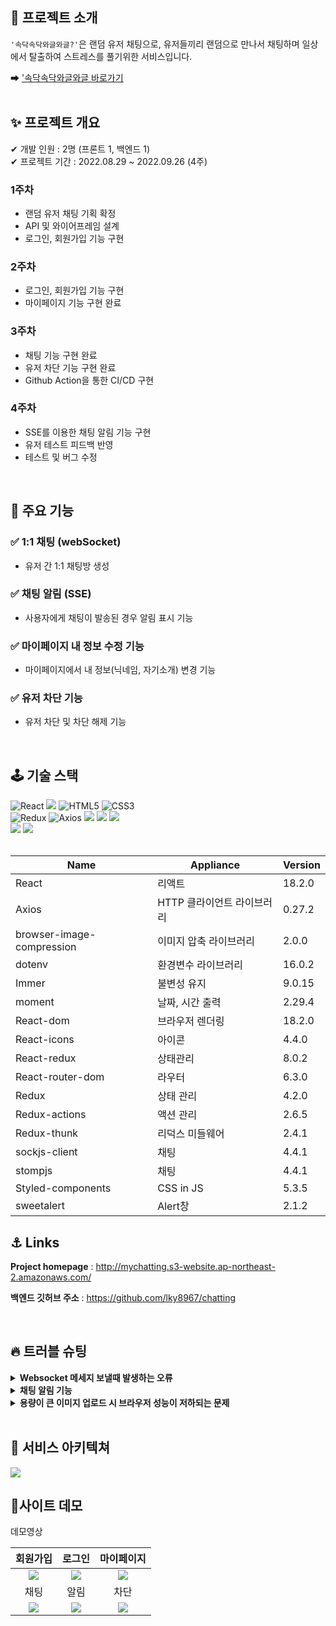 ## 🤝 프로젝트 소개
`'속닥속닥와글와글?'`은 랜덤 유저 채팅으로, 유저들끼리 랜덤으로 만나서 채팅하며 일상에서 탈출하여 스트레스를 풀기위한 서비스입니다.<br/>

➡ ['속닥속닥와글와글 바로가기](http://mychatting.s3-website.ap-northeast-2.amazonaws.com/)  
<br/>

## ✨ 프로젝트 개요

✔ 개발 인원 : 2명 (프론트 1, 백엔드 1)
<br/>
✔ 프로젝트 기간 : 2022.08.29 ~ 2022.09.26 (4주)

### 1주차

- 랜덤 유저 채팅 기획 확정
- API 및 와이어프레임 설계
- 로그인, 회원가입 기능 구현 

### 2주차

- 로그인, 회원가입 기능 구현 
- 마이페이지 기능 구현 완료

### 3주차

- 채팅 기능 구현 완료
- 유저 차단 기능 구현 완료
- Github Action을 통한 CI/CD 구현

### 4주차

- SSE를 이용한 채팅 알림 기능 구현
- 유저 테스트 피드백 반영
- 테스트 및 버그 수정

<br/>

## 🔧 주요 기능
### ✅ 1:1 채팅 (webSocket)

- 유저 간 1:1 채팅방 생성

### ✅ 채팅 알림 (SSE)

- 사용자에게 채팅이 발송된 경우 알림 표시 기능

### ✅ 마이페이지 내 정보 수정 기능

- 마이페이지에서 내 정보(닉네임, 자기소개) 변경 기능

### ✅ 유저 차단 기능

- 유저 차단 및 차단 해제 기능

<br/>

## 🕹 기술 스택
<div display=flex>
<img alt="React" src ="https://img.shields.io/badge/React-61DAFB.svg?&style=for-the-badge&logo=React&logoColor=black"/>
<img src="https://img.shields.io/badge/javascript-F7DF1E?style=for-the-badge&logo=javascript&logoColor=black">
<img alt="HTML5" src ="https://img.shields.io/badge/HTML5-E34F26.svg?&style=for-the-badge&logo=HTML5&logoColor=white"/>
<img alt="CSS3" src ="https://img.shields.io/badge/CSS3-1572B6.svg?&style=for-the-badge&logo=CSS3&logoColor=white"/>
</div>
<div display=flex>
<img alt="Redux" src ="https://img.shields.io/badge/Redux-764ABC.svg?&style=for-the-badge&logo=Redux&logoColor=black"/>
<img alt="Axios" src ="https://img.shields.io/badge/Axios-6F02B5.svg?&style=for-the-badge&logo=Axios&logoColor=white"/>
<img src="https://img.shields.io/badge/Styled Components-F893D1?style=for-the-badge&logo=styledComponents&logoColor=white">
<img src="https://img.shields.io/badge/StompJS-008000?style=for-the-badge&logo=stompjs&logoColor=white">
<img src="https://img.shields.io/badge/SockJS-008000?style=for-the-badge&logo=sockjs&logoColor=white">
</div>
<div display=flex>
<img src="https://img.shields.io/badge/Github-000000?style=for-the-badge&logo=github&logoColor=white">
<img src="https://img.shields.io/badge/Github%20Actions-000000?style=for-the-badge&logo=github-actions&logoColor=white">
</div>
<br/>

| Name | Appliance | Version |
| --- | --- | --- |
| React | 리액트 | 18.2.0 |
| Axios | HTTP 클라이언트 라이브러리 | 0.27.2 |
| browser-image-compression | 이미지 압축 라이브러리 | 2.0.0 |
| dotenv | 환경변수 라이브러리 | 16.0.2 |
| Immer | 불변성 유지 | 9.0.15 |
| moment | 날짜, 시간 출력 |2.29.4|
| React-dom | 브라우저 렌더링 | 18.2.0 |
| React-icons | 아이콘 | 4.4.0 |
| React-redux | 상태관리 | 8.0.2 |
| React-router-dom | 라우터 | 6.3.0 |
| Redux | 상태 관리 | 4.2.0 |
| Redux-actions | 액션 관리 | 2.6.5 |
| Redux-thunk | 리덕스 미들웨어 |2.4.1 |
| sockjs-client | 채팅 |4.4.1|
| stompjs | 채팅 |4.4.1|
| Styled-components | CSS in JS | 5.3.5 |
| sweetalert | Alert창 | 2.1.2 |


## ⚓️ Links
**Project homepage** : http://mychatting.s3-website.ap-northeast-2.amazonaws.com/

**백엔드 깃허브 주소** : https://github.com/lky8967/chatting

<br/>

## 🔥 트러블 슈팅
<details>
<summary><strong>Websocket 메세지 보낼때 발생하는 오류</strong></summary>
  <br/>
  <ul>
<li><strong>문제상황</strong>
<p>- 
InvalidStateError: The connection has not been established yet<br/>
메세지를 보내는 trigger 를 발생시킬때마다 위와같은 오류가 나왔다. 
<li><strong>원인</strong>
<p>- 아직 웹소켓이 준비가 되지않았는데, 계속 trigger 를 시키니깐 오류가 난것.
<li><strong>해결방안</strong>
<p>-Stomp.Client 안에는 ws.readyState 라는 integer 값이 있으며, 연결되었을 경우에(준비가된 경우) 1을 반환한다고 한다. 그 사실을 이용해서 새로운 함수를 만들어줬다
<pre>
<code>
// 웹소켓이 연결될 때 까지 실행하는 함수
  const waitForConnection = (stompClient, callback) => {
    setTimeout(function () {
     // 연결되었을 때 콜백함수 실행
      if (stompClient.ws.readyState === 1) {
        callback();
        // 연결이 안 되었으면 재호출
      } else {
        waitForConnection(stompClient, callback);
      }
    }, 0.1); // 밀리초 간격으로 실행
  };
</code>
</pre>
<p>- send 만 있던 함수를 새롭게 정의한 waitForConnection 함수로 감싸줬다.
<pre>
<code>
 const SendMessage = () => {
    if (!message) return;

    const _reg =
      /([\u2700-\u27BF]|[\uE000-\uF8FF]|\uD83C[\uDC00-\uDFFF]|\uD83D[\uDC00-\uDFFF]|[\u2011-\u26FF]|\uD83E[\uDD10-\uDDFF])/g;
    if (_reg.test(message)) {
      swal({
        title: "이모티콘은 사용할 수 없습니다 😢",
        icon: "error",
        closeOnClickOutside: false,
      }).then(function () {
        setMessage("");
      });
      return;
    }

    const data = {
      accType: "TALK",
      reqType: "TALK",
      roomId: roomId,
      senderId: myInfo && myInfo.id,
      nickname: myInfo && myInfo.nickname,
      acceptorId: acceptorId,
      message: message,
      isRead: false,
    };

    waitForConnection(stompClient.current, () => {
      stompClient.current.debug = null;
      stompClient.current.send(
        "/pub/api/chat/message",
        {
          Authorization: `Bearer ${localStorage.getItem("token")}`,
        },
        JSON.stringify(data)
      );
      setMessageState(true);
    });
    setMessage("");
  };
</code>
</pre>
<li><strong>결과</strong>
<p>- 몇번이고 메세지를 보내도 아까와 같은 오류가 뜨지 않는것을 확인했다.
  </ul>
</details>

  <details>
    <summary><strong> 채팅 알림 기능 </strong></summary>
        <br/>
      <ul>
<li><strong>문제상황</strong>
<p>- 최초에 webSocket을 이용하여 알림 기능 구현을 시도하였으나, webSocket이 양방향 통신인 것에 비해 채팅 알림은 서버에서 클라이언트로의 단방향 통신만을 요구하였기 때문에, 이에 서버 리소스 낭비를 우려하여 백엔드 팀원과 새로운 통신 방법을 모색했다.
      <li><strong>해결방안</strong>
<p>- webSocket 이외의 통신 방법을 찾아본 결과, 서버에서 클라이언트로의 단방향 통신만을 지원하는 SSE를 알림에 사용하는 것이 적합하다고 판단했다.
<pre>
<code>
  useEffect(() => {
    if (myId) {
      eventSource.current = new EventSource(
        `${process.env.REACT_APP_API_URL}/api/subscribe/${myId}`
      );

      eventSource.current.onmessage = (message) => {
        if (!message.data.includes("EventStream Created")) {
          dispatch(userAction.chatListDB());
        }
      };
    }
    return () => {
      if (eventSource.current) {
        eventSource.current.close();
        eventSource.current = null;
      }
    };
  }, [myId, dispatch, notifications]);
</code>
</pre>
     <li><strong>결과</strong>
<p>- webSocket과 달리 SSE는 별도의 프로토콜을 사용하지 않고 HTTP를 이용하기 때문에 webSocket을 사용할 때 보다 리소스 낭비를 감소시킬 수 있을 것으로 기대된다.
 
   </details>
   
  <details>
    <summary><strong>용량이 큰 이미지 업로드 시 브라우저 성능이 저하되는 문제</strong></summary>
        <br/>
        <ul>
<li><strong>문제상황</strong>
<p>- 게시물 작성하기 단계에서 용량이 큰(10MB 이상) 이미지를 업로드하는 경우, 클라이언트 측에서 브라우저 성능이 저하되는 문제가 발생했다.
 <li><strong>원인</strong>
<p>- 대용량 이미지가 업로드되어도, 압축을 진행하지 않고 그대로 사용하고 있기 때문에 리렌더링이 발생하면 성능 저하가 발생했다.
 <li><strong>해결 방안</strong>
<p>- browser-image-compression을 사용하여 이미지를 2MB 이하로 압축시키는 방법으로 해결했다.
<pre>
<code>
  const loadProfilImg = async (e) => {
    const file = e.target.files[0];

    const options = {
      maxSizeMb: 1,
      maxWidthOrHeight: 400,
    };
    try {
      const compressedImage = await imageCompression(file, options);
      const resultFile = new File([compressedImage], compressedImage.name, {
        type: compressedImage.type,
      });

      const Url = URL.createObjectURL(compressedImage);

      setUserImgUrl(resultFile);
      setPreviewUrl(Url);
    } catch (error) {}
  };
</code>
</pre>
  </details>


<br/>

## 📖 서비스 아키텍쳐
![](https://velog.velcdn.com/images/hongsoom/post/96ee6cae-330d-4ca9-9149-18fb943f02bd/image.PNG)


## 🎥사이트 데모

<summary>데모영상</summary>
  
|회원가입|로그인|마이페이지| 
|:---:|:---:|:---:| 
|<img src="https://velog.velcdn.com/images/hongsoom/post/c21c84a6-0f07-4ba5-8701-461848a3e685/image.gif" />|<img src="https://velog.velcdn.com/images/hongsoom/post/918a6ddc-9cd1-43d4-bad1-8564d2313907/image.gif"/>|<img src="https://velog.velcdn.com/images/hongsoom/post/07abbf0e-842d-4877-8a1b-cd5110b83366/image.gif" />|
|채팅|알림|차단|
|<img src="https://velog.velcdn.com/images/hongsoom/post/c1716bd5-636e-49ca-ac56-b20deffc93b7/image.gif" />|<img src="https://velog.velcdn.com/images/hongsoom/post/b85d2806-7ab3-4d6b-8c54-7de00a36435d/image.gif" />|<img src="https://velog.velcdn.com/images/hongsoom/post/26867e42-8495-4b9b-a2b3-009ac3f9eb1a/image.gif" />|


